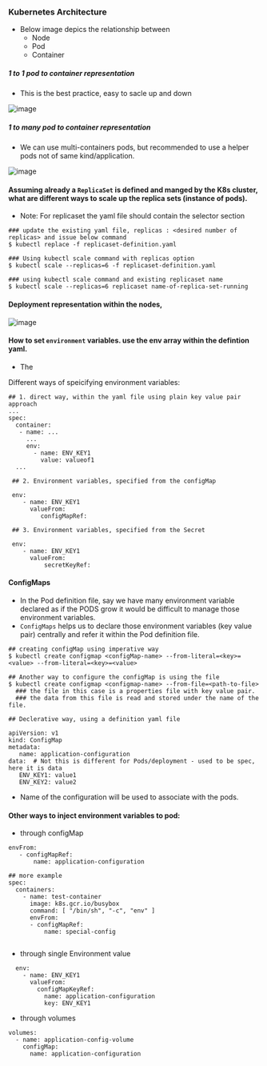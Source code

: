 ### Kubernetes Architecture
 - Below image depics the relationship between
   - Node
   - Pod
   - Container

##### 1 to 1 pod to container representation
  - This is the best practice, easy to sacle up and down
  
![image](https://user-images.githubusercontent.com/6425536/120360157-4ceadd00-c2bd-11eb-8e03-dfab6c67bc1e.png)


##### 1 to many pod to container representation
   - We can use multi-containers pods, but recommended to use a helper pods not of same kind/application.
   
![image](https://user-images.githubusercontent.com/6425536/120377928-9f82c400-c2d2-11eb-97c9-a68cc9c46b38.png)


#### Assuming already a `ReplicaSet` is defined and manged by the K8s cluster, what are different ways to scale up the replica sets (instance of pods).
  - Note: For replicaset the yaml file should contain the selector section
```
### update the existing yaml file, replicas : <desired number of replicas> and issue below command
$ kubectl replace -f replicaset-definition.yaml

### Using kubectl scale command with replicas option 
$ kubectl scale --replicas=6 -f replicaset-definition.yaml

### using kubectl scale command and existing replicaset name
$ kubectl scale --replicas=6 replicaset name-of-replica-set-running
```

#### Deployment representation within the nodes,

![image](https://user-images.githubusercontent.com/6425536/120940352-b447c900-c6d1-11eb-982b-b7988fb7b773.png)

#### How to set `environment` variables. use the env array within the defintion yaml.
 - The 

Different ways of speicifying environment variables:
```
## 1. direct way, within the yaml file using plain key value pair approach
...
spec:
  container:
   - name: ...
     ...
     env: 
       - name: ENV_KEY1
         value: valueof1
  ...
  
 ## 2. Environment variables, specified from the configMap
 
 env: 
    - name: ENV_KEY1
      valueFrom:
         configMapRef: 
         
 ## 3. Environment variables, specified from the Secret
 
 env:
    - name: ENV_KEY1
      valueFrom:
          secretKeyRef:
```

#### ConfigMaps
  - In the Pod definition file, say we have many environment variable declared as if the PODS grow it would be difficult to manage those environment variables.
  - `ConfigMaps` helps us to declare those environment variables (key value pair) centrally and refer it within the Pod definition file.

```
## creating configMap using imperative way
$ kubectl create configmap <configMap-name> --from-literal=<key>=<value> --from-literal=<key>=<value>

## Another way to configure the configMap is using the file
$ kubectl create configmap <configmap-name> --from-file=<path-to-file>
  ### the file in this case is a properties file with key value pair.
  ### the data from this file is read and stored under the name of the file.
  
## Declerative way, using a definition yaml file

apiVersion: v1
kind: ConfigMap
metadata: 
   name: application-configuration
data:  # Not this is different for Pods/deployment - used to be spec, here it is data
   ENV_KEY1: value1
   ENV_KEY2: value2
```
 - Name of the configuration will be used to associate with the pods.

#### Other ways to inject environment variables to pod:
  - through configMap 
```
envFrom: 
   - configMapRef:
       name: application-configuration 

## more example
spec:
  containers:
    - name: test-container
      image: k8s.gcr.io/busybox
      command: [ "/bin/sh", "-c", "env" ]
      envFrom:
      - configMapRef:
          name: special-config
          
```
 - through single Environment value
```
  env: 
    - name: ENV_KEY1
      valueFrom:
        configMapKeyRef:
          name: application-configuration
          key: ENV_KEY1
```
- through volumes
```
volumes:
  - name: application-config-volume
    configMap:
      name: application-configuration 
```
